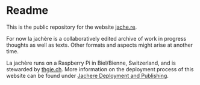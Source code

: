# Readme
This is the public repository for the website [jache.re](https://jache.re).

For now la jachère is a collaboratively edited archive of work in progress thoughts as well as texts. Other formats and aspects might arise at another time.

La jachère runs on a Raspberry Pi in Biel/Bienne, Switzerland, and is stewarded by [thgie.ch](https://thgie.ch). More information on the deployment process of this website can be found under [Jachere Deployment and Publishing](https://jache.re/notes/jachere-publishing.html).